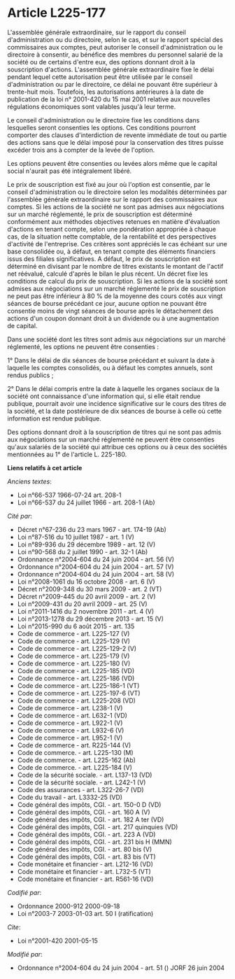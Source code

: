# Article L225-177

L'assemblée générale extraordinaire, sur le rapport du conseil d'administration ou du directoire, selon le cas, et sur le
rapport spécial des commissaires aux comptes, peut autoriser le conseil d'administration ou le directoire à consentir, au
bénéfice des membres du personnel salarié de la société ou de certains d'entre eux, des options donnant droit à la
souscription d'actions. L'assemblée générale extraordinaire fixe le délai pendant lequel cette autorisation peut être
utilisée par le conseil d'administration ou par le directoire, ce délai ne pouvant être supérieur à trente-huit mois.
Toutefois, les autorisations antérieures à la date de publication de la loi n° 2001-420 du 15 mai 2001 relative aux nouvelles
régulations économiques sont valables jusqu'à leur terme. 

Le conseil d'administration ou le directoire fixe les conditions dans lesquelles seront consenties les options. Ces
conditions pourront comporter des clauses d'interdiction de revente immédiate de tout ou partie des actions sans que le délai
imposé pour la conservation des titres puisse excéder trois ans à compter de la levée de l'option.

Les options peuvent être consenties ou levées alors même que le capital social n'aurait pas été intégralement libéré.

Le prix de souscription est fixé au jour où l'option est consentie, par le conseil d'administration ou le directoire selon
les modalités déterminées par l'assemblée générale extraordinaire sur le rapport des commissaires aux comptes. Si les actions
de la société ne sont pas admises aux négociations sur un marché réglementé, le prix de souscription est déterminé
conformément aux méthodes objectives retenues en matière d'évaluation d'actions en tenant compte, selon une pondération
appropriée à chaque cas, de la situation nette comptable, de la rentabilité et des perspectives d'activité de l'entreprise.
Ces critères sont appréciés le cas échéant sur une base consolidée ou, à défaut, en tenant compte des éléments financiers
issus des filiales significatives. A défaut, le prix de souscription est déterminé en divisant par le nombre de titres
existants le montant de l'actif net réévalué, calculé d'après le bilan le plus récent. Un décret fixe les conditions de
calcul du prix de souscription. Si les actions de la société sont admises aux négociations sur un marché réglementé le prix
de souscription ne peut pas être inférieur à 80 % de la moyenne des cours cotés aux vingt séances de bourse précédant ce
jour, aucune option ne pouvant être consentie moins de vingt séances de bourse après le détachement des actions d'un coupon
donnant droit à un dividende ou à une augmentation de capital.

Dans une société dont les titres sont admis aux négociations sur un marché réglementé, les options ne peuvent être
consenties :

1° Dans le délai de dix séances de bourse précédant et suivant la date à laquelle les comptes consolidés, ou à défaut les
comptes annuels, sont rendus publics ;

2° Dans le délai compris entre la date à laquelle les organes sociaux de la société ont connaissance d'une information qui,
si elle était rendue publique, pourrait avoir une incidence significative sur le cours des titres de la société, et la date
postérieure de dix séances de bourse à celle où cette information est rendue publique. 

Des options donnant droit à la souscription de titres qui ne sont pas admis aux négociations sur un marché réglementé ne
peuvent être consenties qu'aux salariés de la société qui attribue ces options ou à ceux des sociétés mentionnées au 1° de
l'article L. 225-180.

**Liens relatifs à cet article**

_Anciens textes_:

  - Loi n°66-537 1966-07-24 art. 208-1
  - Loi n°66-537 du 24 juillet 1966 - art. 208-1 (Ab)

_Cité par_:

  - Décret n°67-236 du 23 mars 1967 - art. 174-19 (Ab)
  - Loi n°87-516 du 10 juillet 1987 - art. 1 (V)
  - Loi n°89-936 du 29 décembre 1989 - art. 12 (V)
  - Loi n°90-568 du 2 juillet 1990 - art. 32-1 (Ab)
  - Ordonnance n°2004-604 du 24 juin 2004 - art. 56 (V)
  - Ordonnance n°2004-604 du 24 juin 2004 - art. 57 (V)
  - Ordonnance n°2004-604 du 24 juin 2004 - art. 58 (V)
  - Loi n°2008-1061 du 16 octobre 2008 - art. 6 (V)
  - Décret n°2009-348 du 30 mars 2009 - art. 2 (VT)
  - Décret n°2009-445 du 20 avril 2009 - art. 2 (V)
  - Loi n°2009-431 du 20 avril 2009 - art. 25 (V)
  - Loi n°2011-1416 du 2 novembre 2011 - art. 4 (V)
  - Loi n°2013-1278 du 29 décembre 2013 - art. 15 (V)
  - Loi n°2015-990 du 6 août 2015 - art. 135
  - Code de commerce - art. L225-127 (V)
  - Code de commerce - art. L225-129 (V)
  - Code de commerce - art. L225-129-2 (V)
  - Code de commerce - art. L225-179 (V)
  - Code de commerce - art. L225-180 (V)
  - Code de commerce - art. L225-185 (VD)
  - Code de commerce - art. L225-186 (VD)
  - Code de commerce - art. L225-186-1 (VT)
  - Code de commerce - art. L225-197-6 (VT)
  - Code de commerce - art. L225-208 (VD)
  - Code de commerce - art. L238-1 (V)
  - Code de commerce - art. L632-1 (VD)
  - Code de commerce - art. L922-1 (V)
  - Code de commerce - art. L932-6 (V)
  - Code de commerce - art. L952-1 (V)
  - Code de commerce - art. R225-144 (V)
  - Code de commerce. - art. L225-130 (M)
  - Code de commerce. - art. L225-162 (Ab)
  - Code de commerce. - art. L225-184 (V)
  - Code de la sécurité sociale. - art. L137-13 (VD)
  - Code de la sécurité sociale. - art. L242-1 (V)
  - Code des assurances - art. L322-26-7 (VD)
  - Code du travail - art. L3332-25 (VD)
  - Code général des impôts, CGI. - art. 150-0 D (VD)
  - Code général des impôts, CGI. - art. 160 A (V)
  - Code général des impôts, CGI. - art. 182 A ter (VD)
  - Code général des impôts, CGI. - art. 217 quinquies (VD)
  - Code général des impôts, CGI. - art. 223 A (VD)
  - Code général des impôts, CGI. - art. 231 bis H (MMN)
  - Code général des impôts, CGI. - art. 80 bis (V)
  - Code général des impôts, CGI. - art. 83 bis (VT)
  - Code monétaire et financier - art. L212-16 (VD)
  - Code monétaire et financier - art. L732-5 (VT)
  - Code monétaire et financier - art. R561-16 (VD)

_Codifié par_:

  - Ordonnance 2000-912 2000-09-18
  - Loi n°2003-7 2003-01-03 art. 50 I (ratification)

_Cite_:

  - Loi n°2001-420 2001-05-15

_Modifié par_:

  - Ordonnance n°2004-604 du 24 juin 2004 - art. 51 () JORF 26 juin 2004
